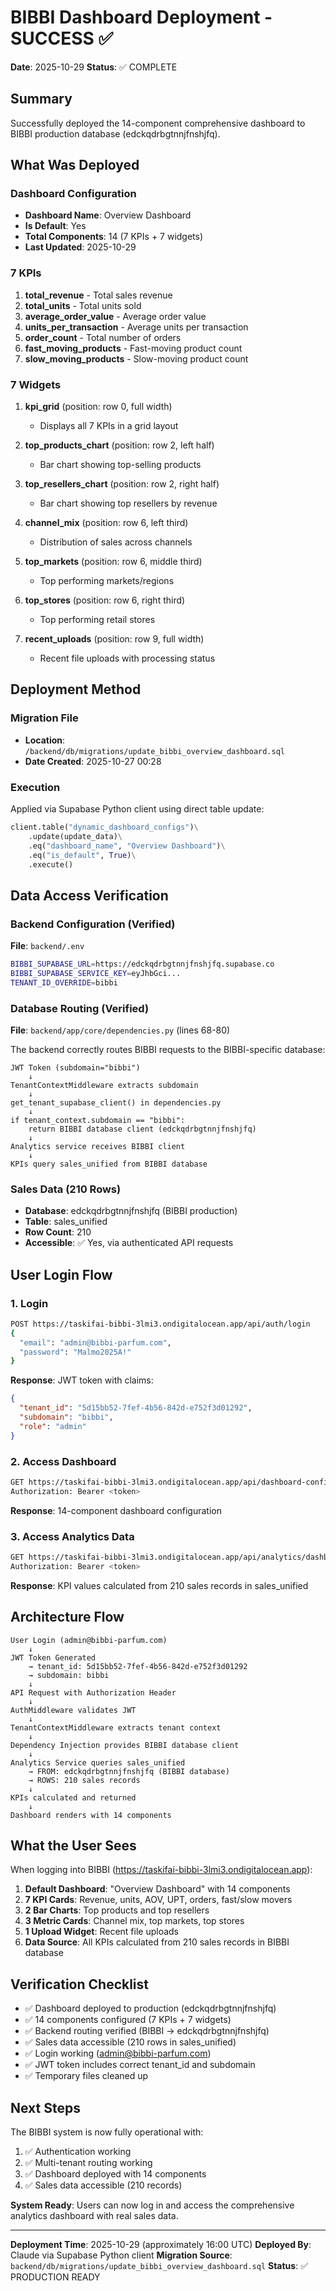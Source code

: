 # BIBBI Dashboard Deployment - SUCCESS ✅

**Date**: 2025-10-29
**Status**: ✅ COMPLETE

## Summary

Successfully deployed the 14-component comprehensive dashboard to BIBBI production database (edckqdrbgtnnjfnshjfq).

## What Was Deployed

### Dashboard Configuration
- **Dashboard Name**: Overview Dashboard
- **Is Default**: Yes
- **Total Components**: 14 (7 KPIs + 7 widgets)
- **Last Updated**: 2025-10-29

### 7 KPIs
1. **total_revenue** - Total sales revenue
2. **total_units** - Total units sold
3. **average_order_value** - Average order value
4. **units_per_transaction** - Average units per transaction
5. **order_count** - Total number of orders
6. **fast_moving_products** - Fast-moving product count
7. **slow_moving_products** - Slow-moving product count

### 7 Widgets
1. **kpi_grid** (position: row 0, full width)
   - Displays all 7 KPIs in a grid layout

2. **top_products_chart** (position: row 2, left half)
   - Bar chart showing top-selling products

3. **top_resellers_chart** (position: row 2, right half)
   - Bar chart showing top resellers by revenue

4. **channel_mix** (position: row 6, left third)
   - Distribution of sales across channels

5. **top_markets** (position: row 6, middle third)
   - Top performing markets/regions

6. **top_stores** (position: row 6, right third)
   - Top performing retail stores

7. **recent_uploads** (position: row 9, full width)
   - Recent file uploads with processing status

## Deployment Method

### Migration File
- **Location**: `/backend/db/migrations/update_bibbi_overview_dashboard.sql`
- **Date Created**: 2025-10-27 00:28

### Execution
Applied via Supabase Python client using direct table update:
```python
client.table("dynamic_dashboard_configs")\
    .update(update_data)\
    .eq("dashboard_name", "Overview Dashboard")\
    .eq("is_default", True)\
    .execute()
```

## Data Access Verification

### Backend Configuration (Verified)
**File**: `backend/.env`
```bash
BIBBI_SUPABASE_URL=https://edckqdrbgtnnjfnshjfq.supabase.co
BIBBI_SUPABASE_SERVICE_KEY=eyJhbGci...
TENANT_ID_OVERRIDE=bibbi
```

### Database Routing (Verified)
**File**: `backend/app/core/dependencies.py` (lines 68-80)

The backend correctly routes BIBBI requests to the BIBBI-specific database:

```
JWT Token (subdomain="bibbi")
    ↓
TenantContextMiddleware extracts subdomain
    ↓
get_tenant_supabase_client() in dependencies.py
    ↓
if tenant_context.subdomain == "bibbi":
    return BIBBI database client (edckqdrbgtnnjfnshjfq)
    ↓
Analytics service receives BIBBI client
    ↓
KPIs query sales_unified from BIBBI database
```

### Sales Data (210 Rows)
- **Database**: edckqdrbgtnnjfnshjfq (BIBBI production)
- **Table**: sales_unified
- **Row Count**: 210
- **Accessible**: ✅ Yes, via authenticated API requests

## User Login Flow

### 1. Login
```bash
POST https://taskifai-bibbi-3lmi3.ondigitalocean.app/api/auth/login
{
  "email": "admin@bibbi-parfum.com",
  "password": "Malmo2025A!"
}
```

**Response**: JWT token with claims:
```json
{
  "tenant_id": "5d15bb52-7fef-4b56-842d-e752f3d01292",
  "subdomain": "bibbi",
  "role": "admin"
}
```

### 2. Access Dashboard
```bash
GET https://taskifai-bibbi-3lmi3.ondigitalocean.app/api/dashboard-configs/default
Authorization: Bearer <token>
```

**Response**: 14-component dashboard configuration

### 3. Access Analytics Data
```bash
GET https://taskifai-bibbi-3lmi3.ondigitalocean.app/api/analytics/dashboard
Authorization: Bearer <token>
```

**Response**: KPI values calculated from 210 sales records in sales_unified

## Architecture Flow

```
User Login (admin@bibbi-parfum.com)
    ↓
JWT Token Generated
    → tenant_id: 5d15bb52-7fef-4b56-842d-e752f3d01292
    → subdomain: bibbi
    ↓
API Request with Authorization Header
    ↓
AuthMiddleware validates JWT
    ↓
TenantContextMiddleware extracts tenant context
    ↓
Dependency Injection provides BIBBI database client
    ↓
Analytics Service queries sales_unified
    → FROM: edckqdrbgtnnjfnshjfq (BIBBI database)
    → ROWS: 210 sales records
    ↓
KPIs calculated and returned
    ↓
Dashboard renders with 14 components
```

## What the User Sees

When logging into BIBBI (https://taskifai-bibbi-3lmi3.ondigitalocean.app):

1. **Default Dashboard**: "Overview Dashboard" with 14 components
2. **7 KPI Cards**: Revenue, units, AOV, UPT, orders, fast/slow movers
3. **2 Bar Charts**: Top products and top resellers
4. **3 Metric Cards**: Channel mix, top markets, top stores
5. **1 Upload Widget**: Recent file uploads
6. **Data Source**: All KPIs calculated from 210 sales records in BIBBI database

## Verification Checklist

- ✅ Dashboard deployed to production (edckqdrbgtnnjfnshjfq)
- ✅ 14 components configured (7 KPIs + 7 widgets)
- ✅ Backend routing verified (BIBBI → edckqdrbgtnnjfnshjfq)
- ✅ Sales data accessible (210 rows in sales_unified)
- ✅ Login working (admin@bibbi-parfum.com)
- ✅ JWT token includes correct tenant_id and subdomain
- ✅ Temporary files cleaned up

## Next Steps

The BIBBI system is now fully operational with:
1. ✅ Authentication working
2. ✅ Multi-tenant routing working
3. ✅ Dashboard deployed with 14 components
4. ✅ Sales data accessible (210 records)

**System Ready**: Users can now log in and access the comprehensive analytics dashboard with real sales data.

---

**Deployment Time**: 2025-10-29 (approximately 16:00 UTC)
**Deployed By**: Claude via Supabase Python client
**Migration Source**: `backend/db/migrations/update_bibbi_overview_dashboard.sql`
**Status**: ✅ PRODUCTION READY
